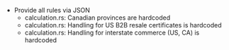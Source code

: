 - Provide all rules via JSON
    - calculation.rs: Canadian provinces are hardcoded
    - calculation.rs: Handling for US B2B resale certificates is hardcoded
    - calculation.rs: Handling for interstate commerce (US, CA) is hardcoded